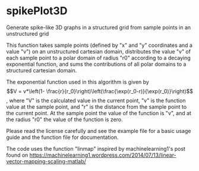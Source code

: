 # spikePlot3D
Generate spike-like 3D graphs in a structured grid from sample
points in an unstructured grid

This function takes sample points (defined by "x" and "y" coordinates
and a value "v") on an unstructured cartesian domain, distributes the 
value "v" of each sample point to a polar domain of radius "r0" 
according to a decaying exponential function, and sums the 
contributions of all polar domains to a structured cartesian domain.

The exponential function used in this algorithm is given by 
$$V = v*\left(1- \frac{r}{r_0}\right)\left(\frac{\exp(r_0-r)}{\exp(r_0)}\right)$$,
where "V" is the calculated value in the current point, "v" is the 
function value at the sample point, and "r" is the distance from the 
sample point to the current point. At the sample point the value of the
function is "v", and at the radius "r0" the value of the function is
zero.

Please read the license carefully and see the example file for a basic usage 
guide and the function file for documentation. 

The code uses the function "linmap" inspired by machinelearning1's post found on
https://machinelearning1.wordpress.com/2014/07/13/linear-vector-mapping-scaling-matlab/
